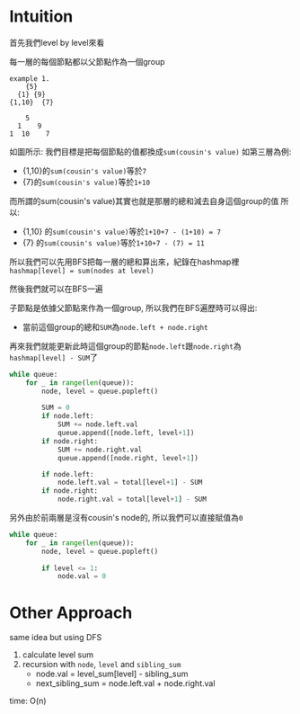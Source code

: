 # Intuition

首先我們level by level來看

每一層的每個節點都以父節點作為一個group

```
example 1.
    {5}
  {1} {9}
{1,10}  {7}

    5
  1    9
1  10    7
```

如圖所示:
我們目標是把每個節點的值都換成`sum(cousin's value)`
如第三層為例:
- {1,10}的`sum(cousin's value)`等於`7`
- {7}的`sum(cousin's value)`等於`1+10`

而所謂的sum(cousin's value)其實也就是那層的總和減去自身這個group的值
所以:
- {1,10} 的`sum(cousin's value)`等於`1+10+7 - (1+10) = 7`
- {7} 的`sum(cousin's value)`等於`1+10+7 - (7) = 11`

所以我們可以先用BFS把每一層的總和算出來，紀錄在hashmap裡
`hashmap[level] = sum(nodes at level)`

然後我們就可以在BFS一遍

子節點是依據父節點來作為一個group, 所以我們在BFS遍歷時可以得出:

- 當前這個group的總和`SUM`為`node.left + node.right`

再來我們就能更新此時這個group的節點`node.left`跟`node.right`為`hashmap[level] - SUM`了

```py
while queue:
    for _ in range(len(queue)):
        node, level = queue.popleft()
        
        SUM = 0
        if node.left:
            SUM += node.left.val
            queue.append([node.left, level+1])
        if node.right:
            SUM += node.right.val
            queue.append([node.right, level+1])

        if node.left:
            node.left.val = total[level+1] - SUM
        if node.right:
            node.right.val = total[level+1] - SUM
```

另外由於前兩層是沒有cousin's node的, 所以我們可以直接賦值為`0`
```py
while queue:
    for _ in range(len(queue)):
        node, level = queue.popleft()
        
        if level <= 1:
            node.val = 0
```

# Other Approach

same idea but using DFS

1. calculate level sum
2. recursion with `node`, `level` and `sibling_sum`
   - node.val = level_sum[level] - sibling_sum
   - next_sibling_sum = node.left.val + node.right.val

time: O(n)